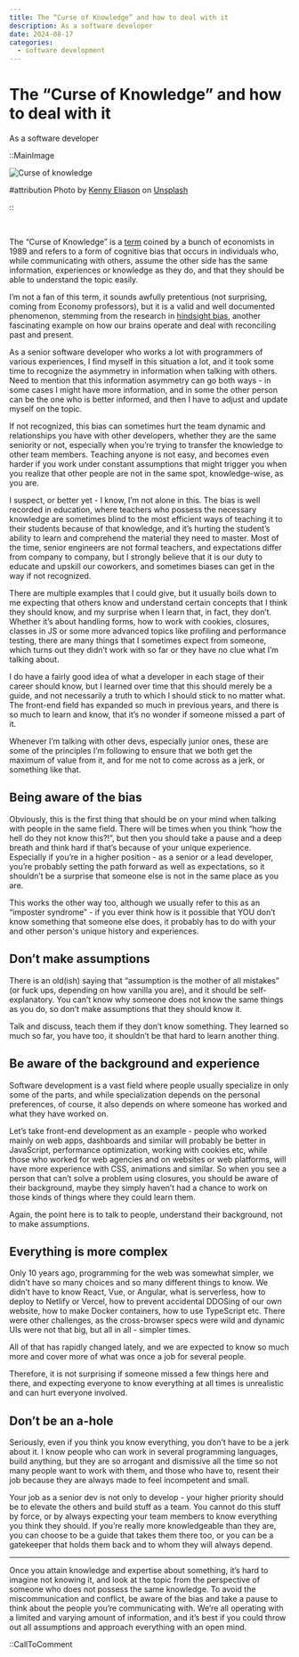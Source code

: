 ```yaml
---
title: The “Curse of Knowledge” and how to deal with it
description: As a software developer
date: 2024-08-17
categories:
  - software development
---
```


# The “Curse of Knowledge” and how to deal with it

As a software developer

::MainImage

![Curse of knowledge](/images/curse_of_knowledge_main.jpg)

#attribution
Photo by <a href="https://unsplash.com/@neonbrand?utm_content=creditCopyText&utm_medium=referral&utm_source=unsplash" target="_blank">
Kenny Eliason</a>
on <a href="https://unsplash.com/photos/green-ceramic-statue-of-a-man-2RRq1BHPq4E?utm_content=creditCopyText&utm_medium=referral&utm_source=unsplash" target="_blank">
Unsplash</a>

::

<br>

The “Curse of Knowledge” is a [term](https://en.wikipedia.org/wiki/Curse_of_knowledge) coined by a bunch of economists
in 1989 and refers to a form of cognitive bias that
occurs in individuals who, while communicating with others, assume the other side has the same information, experiences
or knowledge as they do, and that they should be able to understand the topic easily.

I’m not a fan of this term, it sounds awfully pretentious (not surprising, coming from Economy professors), but it is a
valid and well documented phenomenon, stemming from the research
in [hindsight bias](https://en.wikipedia.org/wiki/Hindsight_bias), another fascinating example on how
our brains operate and deal with reconciling past and present.

As a senior software developer who works a lot with programmers of various experiences, I find myself in this situation
a lot, and it took some time to recognize the asymmetry in information when talking with others. Need to mention that
this information asymmetry can go both ways - in some cases I might have more information, and in some the other person
can be the one who is better informed, and then I have to adjust and update myself on the topic.

If not recognized, this bias can sometimes hurt the team dynamic and relationships you have with other developers,
whether they are the same seniority or not, especially when you’re trying to transfer the knowledge to other team
members. Teaching anyone is not easy, and becomes even harder if you work under constant assumptions that might trigger
you when you realize that other people are not in the same spot, knowledge-wise, as you are.

I suspect, or better yet - I know, I’m not alone in this. The bias is well recorded in education, where teachers who
possess the necessary knowledge are sometimes blind to the most efficient ways of teaching it to their students because
of that knowledge, and it’s hurting the student’s ability to learn and comprehend the material they need to master. Most
of the time, senior engineers are not formal teachers, and expectations differ from company to company, but I strongly
believe that it is our duty to educate and upskill our coworkers, and sometimes biases can get in the way if not
recognized.

There are multiple examples that I could give, but it usually boils down to me expecting that others know and understand
certain concepts that I think they should know, and my surprise when I learn that, in fact, they don’t. Whether it’s
about handling forms, how to work with cookies, closures, classes in JS or some more advanced topics like profiling and
performance testing, there are many things that I sometimes expect from someone, which turns out they didn’t work with
so far or they have no clue what I’m talking about.

I do have a fairly good idea of what a developer in each stage of their career should know, but I learned over time that
this should merely be a guide, and not necessarily a truth to which I should stick to no matter what. The front-end
field has expanded so much in previous years, and there is so much to learn and know, that it’s no wonder if someone
missed a part of it.

Whenever I’m talking with other devs, especially junior ones, these are some of the principles I’m following to ensure
that we both get the maximum of value from it, and for me not to come across as a jerk, or something like that.

## Being aware of the bias

Obviously, this is the first thing that should be on your mind when talking with people in the same field. There will be
times when you think “how the hell do they not know this?!”, but then you should take a pause and a deep breath and
think hard if that’s because of your unique experience. Especially if you’re in a higher position - as a senior or a
lead developer, you’re probably setting the path forward as well as expectations, so it shouldn’t be a surprise that
someone else is not in the same place as you are.

This works the other way too, although we usually refer to this as an “imposter syndrome” - if you ever think how is it
possible that YOU don’t know something that someone else does, it probably has to do with your and other person's unique
history and experiences.

## Don’t make assumptions

There is an old(ish) saying that “assumption is the mother of all mistakes” (or fuck ups, depending on how vanilla you
are), and it should be self-explanatory. You can’t know why someone does not know the same things as you do, so don’t
make assumptions that they should know it.

Talk and discuss, teach them if they don’t know something. They learned so much so far, you have too, it shouldn’t be
that hard to learn another thing.

## Be aware of the background and experience

Software development is a vast field where people usually specialize in only some of the parts, and while specialization
depends on the personal preferences, of course, it also depends on where someone has worked and what they have worked
on.

Let’s take front-end development as an example - people who worked mainly on web apps, dashboards and similar will
probably be better in JavaScript, performance optimization, working with cookies etc, while those who worked for web
agencies and on websites or web platforms, will have more experience with CSS, animations and similar. So when you see a
person that can’t solve a problem using closures, you should be aware of their background, maybe they simply haven’t had
a chance to work on those kinds of things where they could learn them.

Again, the point here is to talk to people, understand their background, not to make assumptions.

## Everything is more complex

Only 10 years ago, programming for the web was somewhat simpler, we didn’t have so many choices and so many different
things to know. We didn’t have to know React, Vue, or Angular, what is serverless, how to deploy to Netlify or Vercel,
how to prevent accidental DDOSing of our own website, how to make Docker containers, how to use TypeScript etc. There
were other challenges, as the cross-browser specs were wild and dynamic UIs were not that big, but all in all - simpler
times.

All of that has rapidly changed lately, and we are expected to know so much more and cover more of what was once a job
for several people.

Therefore, it is not surprising if someone missed a few things here and there, and expecting everyone to know everything
at all times is unrealistic and can hurt everyone involved.

## Don’t be an a-hole

Seriously, even if you think you know everything, you don’t have to be a jerk about it. I know people who can work in
several programming languages, build anything, but they are so arrogant and dismissive all the time so not many people
want to work with them, and those who have to, resent their job because they are always made to feel incompetent and
small.

Your job as a senior dev is not only to develop - your higher priority should be to elevate the others and build stuff
as a team. You cannot do this stuff by force, or by always expecting your team members to know everything you think they
should. If you’re really more knowledgeable than they are, you can choose to be a guide that takes them there too, or
you can be a gatekeeper that holds them back and to whom they will always depend.

---

Once you attain knowledge and expertise about something, it’s hard to imagine not knowing it, and look at the topic from
the perspective of someone who does not possess the same knowledge. To avoid the miscommunication and conflict, be aware
of the bias and take a pause to think about the people you’re communicating with. We’re all operating with a limited and
varying amount of information, and it’s best if you could throw out all assumptions and approach everything with an open
mind.

::CallToComment
